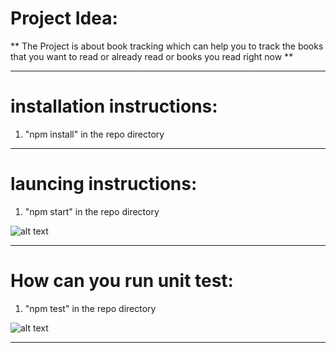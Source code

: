 # Project Idea:

** The Project is about book tracking which can help you to track the books that you want to read or already read or books you read right now **

___

# installation instructions:

1) "npm install" in the repo directory

___

# launcing instructions:

1) "npm start" in the repo directory

![alt text](https://i.ibb.co/2h5FqhQ/run.png)

___

# How can you run unit test:

1) "npm test" in the repo directory

![alt text](https://i.ibb.co/25LgnxL/run.png)

___